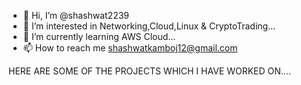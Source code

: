 - 👋 Hi, I’m @shashwat2239
- 👀 I’m interested in Networking,Cloud,Linux & CryptoTrading...
- 🌱 I’m currently learning AWS Cloud...
- 📫 How to reach me shashwatkamboj12@gmail.com

HERE ARE SOME OF THE PROJECTS WHICH I HAVE WORKED ON....
